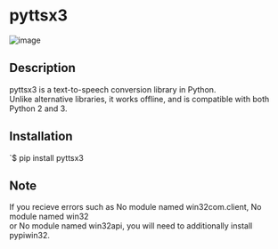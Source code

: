 # pyttsx3
![image](https://user-images.githubusercontent.com/67740644/124582719-e767ae80-de6f-11eb-9ef6-1663ae149e32.png)

## Description
pyttsx3 is a text-to-speech conversion library in Python.<br /> 
Unlike alternative libraries, it works offline, and is compatible with both Python 2 and 3.

## Installation
`$ pip install pyttsx3 <br />

## Note
If you recieve errors such as No module named win32com.client, No module named win32 <br />
or No module named win32api, you will need to additionally install pypiwin32.<br />





